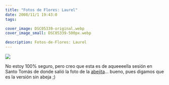 ```yaml
---
title: "Fotos de Flores: Laurel"
date: 2008/11/1 19:43:0
tags: 

cover_image: DSC05339-original.webp
cover_image_small: DSC05339-500px.webp

description: Fotos-de-Flores: Laurel
---
```



[![](DSC05339-800px.webp)](DSC05339-original.webp)

  

No estoy 100% seguro, pero creo que esta es de aqueeeella sesión en Santo Tomás de donde salió la foto de la <a href="/2007/5/7/Fotos-de-Flores:-la-de-la-abeja/">abejita</a>... bueno, pues digamos que es la versión sin abeja ;)
